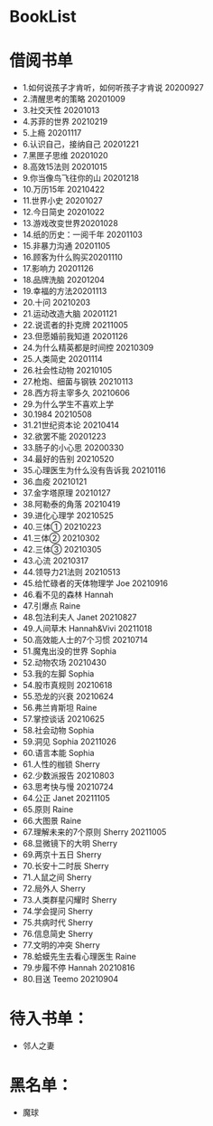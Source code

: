 # BookList
# 借阅书单

- 1.如何说孩子才肯听，如何听孩子才肯说 20200927
- 2.清醒思考的策略 20201009
- 3.社交天性 20201013
- 4.苏菲的世界 20210219
- 5.上瘾 20201117
- 6.认识自己，接纳自己 20201221
- 7.黑匣子思维 20201020
- 8.高效15法则 20201015
- 9.你当像鸟飞往你的山 20201218
- 10.万历15年 20210422
- 11.世界小史 20201027
- 12.今日简史 20201022
- 13.游戏改变世界20201028
- 14.纸的历史：一阅千年 20201103
- 15.非暴力沟通 20201105
- 16.顾客为什么购买20201110
- 17.影响力 20201126
- 18.品牌洗脑 20201204
- 19.幸福的方法20201113
- 20.十问 20210203
- 21.运动改造大脑 20201121
- 22.说谎者的扑克牌 20211005
- 23.但愿婚前我知道 20201126
- 24.为什么精英都是时间控 20210309
- 25.人类简史 20201114
- 26.社会性动物 20210105
- 27.枪炮、细菌与钢铁 20210113
- 28.西方将主宰多久 20210606
- 29.为什么学生不喜欢上学
- 30.1984 20210508
- 31.21世纪资本论 20210414
- 32.欲罢不能 20201223
- 33.肠子的小心思 20200330
- 34.最好的告别 20210520
- 35.心理医生为什么没有告诉我 20210116
- 36.血疫 20210121
- 37.金字塔原理 20210127
- 38.阿勒泰的角落 20210419
- 39.进化心理学 20210525
- 40.三体① 20210223
- 41.三体② 20210302
- 42.三体③ 20210305
- 43.心流 20210317
- 44.领导力21法则 20210513
- 45.给忙碌者的天体物理学 Joe 20210916
- 46.看不见的森林 Hannah
- 47.引爆点 Raine
- 48.包法利夫人 Janet 20210827
- 49.人间草木 Hannah&Vivi 20211018
- 50.高效能人士的7个习惯 20210714
- 51.魔鬼出没的世界 Sophia
- 52.动物农场 20210430
- 53.我的左脚 Sophia
- 54.股市真规则 20210618
- 55.恐龙的兴衰 20210624
- 56.弗兰肯斯坦 Raine
- 57.掌控谈话 20210625
- 58.社会动物 Sophia
- 59.洞见 Sophia 20211026
- 60.语言本能 Sophia
- 61.人性的枷锁 Sherry
- 62.少数派报告 20210803
- 63.思考快与慢 20210724
- 64.公正 Janet 20211105
- 65.原则 Raine
- 66.大图景 Raine
- 67.理解未来的7个原则 Sherry 20211005
- 68.显微镜下的大明 Sherry
- 69.两京十五日 Sherry
- 70.长安十二时辰 Sherry
- 71.人鼠之间 Sherry
- 72.局外人 Sherry
- 73.人类群星闪耀时 Sherry
- 74.学会提问 Sherry
- 75.共病时代 Sherry
- 76.信息简史 Sherry
- 77.文明的冲突 Sherry
- 78.蛤蟆先生去看心理医生 Raine
- 79.步履不停 Hannah  20210816
- 80.目送 Teemo 20210904



# 待入书单：
- 邻人之妻


# 黑名单：
- 魔球
